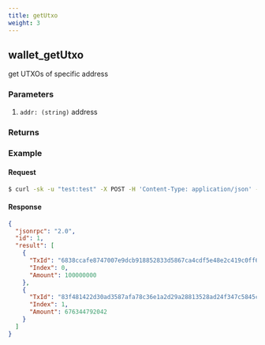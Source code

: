```yaml
---
title: getUtxo
weight: 3
---
```


## wallet_getUtxo
get UTXOs of specific address

### Parameters
1. `addr: (string)` address

### Returns

### Example
#### Request
```sh
$ curl -sk -u "test:test" -X POST -H 'Content-Type: application/json' --data '{"jsonrpc":"1.0","method":"wallet_getUTxo","params":["Tme9dVJ4GeWRninBygrA6oDwCAGYbBvNxY7"],"id":1}' http://127.0.0.1:8130/api |jq .

```
#### Response
```json
{
  "jsonrpc": "2.0",
  "id": 1,
  "result": [
    {
      "TxId": "6838ccafe8747007e9dcb918852833d5867ca4cdf5e48e2c419c0ff61927403b",
      "Index": 0,
      "Amount": 100000000
    },
    {
      "TxId": "83f481422d30ad3587afa78c36e1a2d29a28813528ad24f347c5845c32148ade",
      "Index": 1,
      "Amount": 676344792042
    }
  ]
}
```
